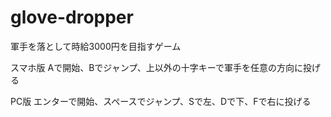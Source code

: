 # glove-dropper
軍手を落として時給3000円を目指すゲーム

スマホ版
Aで開始、Bでジャンプ、上以外の十字キーで軍手を任意の方向に投げる

PC版
エンターで開始、スペースでジャンプ、Sで左、Dで下、Fで右に投げる
